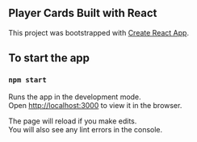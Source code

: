 ## Player Cards Built with React

This project was bootstrapped with [Create React App](https://github.com/facebookincubator/create-react-app).

## To start the app
### `npm start`

Runs the app in the development mode.<br>
Open [http://localhost:3000](http://localhost:3000) to view it in the browser.

The page will reload if you make edits.<br>
You will also see any lint errors in the console.
